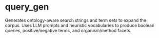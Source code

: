 # query_gen

Generates ontology-aware search strings and term sets to expand the corpus. Uses LLM prompts and heuristic vocabularies to produce boolean queries, positive/negative terms, and organism/method facets.
